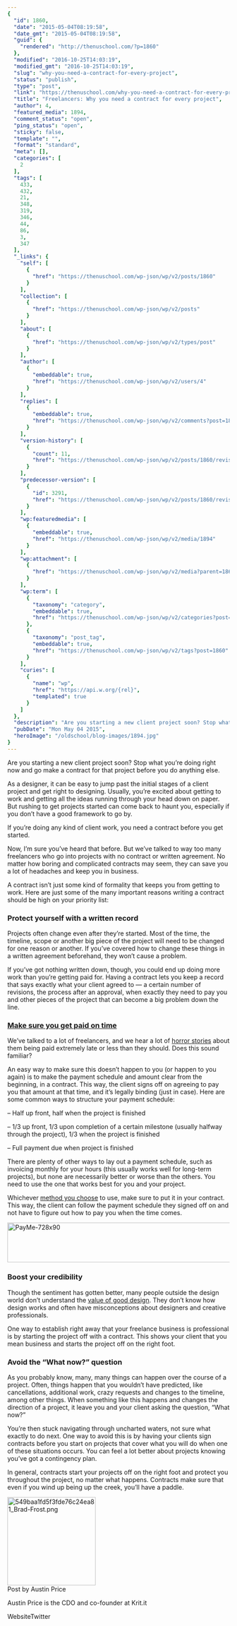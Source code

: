 ```yaml
---
{
  "id": 1860,
  "date": "2015-05-04T08:19:58",
  "date_gmt": "2015-05-04T08:19:58",
  "guid": {
    "rendered": "http://thenuschool.com/?p=1860"
  },
  "modified": "2016-10-25T14:03:19",
  "modified_gmt": "2016-10-25T14:03:19",
  "slug": "why-you-need-a-contract-for-every-project",
  "status": "publish",
  "type": "post",
  "link": "https://thenuschool.com/why-you-need-a-contract-for-every-project/",
  "title": "Freelancers: Why you need a contract for every project",
  "author": 4,
  "featured_media": 1894,
  "comment_status": "open",
  "ping_status": "open",
  "sticky": false,
  "template": "",
  "format": "standard",
  "meta": [],
  "categories": [
    2
  ],
  "tags": [
    433,
    432,
    21,
    348,
    319,
    346,
    44,
    86,
    3,
    347
  ],
  "_links": {
    "self": [
      {
        "href": "https://thenuschool.com/wp-json/wp/v2/posts/1860"
      }
    ],
    "collection": [
      {
        "href": "https://thenuschool.com/wp-json/wp/v2/posts"
      }
    ],
    "about": [
      {
        "href": "https://thenuschool.com/wp-json/wp/v2/types/post"
      }
    ],
    "author": [
      {
        "embeddable": true,
        "href": "https://thenuschool.com/wp-json/wp/v2/users/4"
      }
    ],
    "replies": [
      {
        "embeddable": true,
        "href": "https://thenuschool.com/wp-json/wp/v2/comments?post=1860"
      }
    ],
    "version-history": [
      {
        "count": 11,
        "href": "https://thenuschool.com/wp-json/wp/v2/posts/1860/revisions"
      }
    ],
    "predecessor-version": [
      {
        "id": 3291,
        "href": "https://thenuschool.com/wp-json/wp/v2/posts/1860/revisions/3291"
      }
    ],
    "wp:featuredmedia": [
      {
        "embeddable": true,
        "href": "https://thenuschool.com/wp-json/wp/v2/media/1894"
      }
    ],
    "wp:attachment": [
      {
        "href": "https://thenuschool.com/wp-json/wp/v2/media?parent=1860"
      }
    ],
    "wp:term": [
      {
        "taxonomy": "category",
        "embeddable": true,
        "href": "https://thenuschool.com/wp-json/wp/v2/categories?post=1860"
      },
      {
        "taxonomy": "post_tag",
        "embeddable": true,
        "href": "https://thenuschool.com/wp-json/wp/v2/tags?post=1860"
      }
    ],
    "curies": [
      {
        "name": "wp",
        "href": "https://api.w.org/{rel}",
        "templated": true
      }
    ]
  },
  "description": "Are you starting a new client project soon? Stop what you’re doing right now and go make a contract for that project before you do anything else. As a designer, it can be easy to jump past the initial stages of a client project and get right to designing. Usually, you’re excited about getting to [&hellip;]",
  "pubDate": "Mon May 04 2015",
  "heroImage": "/oldschool/blog-images/1894.jpg"
}
---
```


<p>Are you starting a new client project soon? Stop what you’re doing right now and go make a contract for that project before you do anything else.</p>
<p>As a designer, it can be easy to jump past the initial stages of a client project and get right to designing. Usually, you’re excited about getting to work and getting all the ideas running through your head down on paper. But rushing to get projects started can come back to haunt you, especially if you don&#8217;t have a good framework to go by.</p>
<p>If you’re doing any kind of client work, you need a contract before you get started.</p>
<p>Now, I’m sure you’ve heard that before. But we’ve talked to way too many freelancers who go into projects with no contract or written agreement. No matter how boring and complicated contracts may seem, they can save you a lot of headaches and keep you in business.</p>
<p>A contract isn’t just some kind of formality that keeps you from getting to work. Here are just some of the many important reasons writing a contract should be high on your priority list:</p>
<h3>Protect yourself with a written record</h3>
<p>Projects often change even after they’re started. Most of the time, the timeline, scope or another big piece of the project will need to be changed for one reason or another. If you’ve covered how to change these things in a written agreement beforehand, they won’t cause a problem.</p>
<p>If you’ve got nothing written down, though, you could end up doing more work than you’re getting paid for. Having a contract lets you keep a record that says exactly what your client agreed to — a certain number of revisions, the process after an approval, when exactly they need to pay you and other pieces of the project that can become a big problem down the line.</p>
<h3><a href="http://thenuschool.com/pay-me-or-else/?utm_source=thenuschoolblog&amp;utm_medium=squarebanner&amp;utm_campaign=blogpromo" target="_blank">Make sure you get paid on time</a></h3>
<p>We’ve talked to a lot of freelancers, and we hear a lot of <a href="http://thenuschool.com/client-stories-will-make-cry-laughter/" target="_blank">horror stories</a> about them being paid extremely late or less than they should. Does this sound familiar?</p>
<p>An easy way to make sure this doesn’t happen to you (or happen to you again) is to make the payment schedule and amount clear from the beginning, in a contract. This way, the client signs off on agreeing to pay you that amount at that time, and it&#8217;s legally binding (just in case). Here are some common ways to structure your payment schedule:</p>
<p>&#8211; Half up front, half when the project is finished</p>
<p>&#8211; 1/3 up front, 1/3 upon completion of a certain milestone (usually halfway through the project), 1/3 when the project is finished</p>
<p>&#8211; Full payment due when project is finished</p>
<p>There are plenty of other ways to lay out a payment schedule, such as invoicing monthly for your hours (this usually works well for long-term projects), but none are necessarily better or worse than the others. You need to use the one that works best for you and your project.</p>
<p>Whichever <a href="http://thenuschool.com/learn-bad-clients/" target="_blank">method you choose</a> to use, make sure to put it in your contract. This way, the client can follow the payment schedule they signed off on and not have to figure out how to pay you when the time comes.</p>
<p><a href="http://thenuschool.com/pay-me-or-else/?utm_source=thenuschoolblog&amp;amp;utm_medium=otherpost&amp;amp;utm_campaign=blogpromo" target="_blank"><img loading="lazy" class="alignnone size-full wp-image-1856" style="-moz-box-shadow: 0px 0px 10px 5px #000; -webkit-box-shadow: 0px 0px #000; box-shadow: 0px 0px #000; ; behavior: url('http://thenuschool.com/wp-content/plugins/roundit/pie/PIE.php'); position: relative;" src="https://d1h06o8peg3yk5.cloudfront.net/wp-content/uploads/2015/04/PayMe-728x902.png" alt="PayMe-728x90" width="728" height="90" /></a></p>
<h3>Boost your credibility</h3>
<p>Though the sentiment has gotten better, many people outside the design world don’t understand the <a href="http://thenuschool.com/the-pricing-class/" target="_blank">value of good design</a>. They don’t know how design works and often have misconceptions about designers and creative professionals.</p>
<p>One way to establish right away that your freelance business is professional is by starting the project off with a contract. This shows your client that you mean business and starts the project off on the right foot.</p>
<h3>Avoid the “What now?” question</h3>
<p>As you probably know, many, many things can happen over the course of a project. Often, things happen that you wouldn’t have predicted, like cancellations, additional work, crazy requests and changes to the timeline, among other things. When something like this happens and changes the direction of a project, it leave you and your client asking the question, “What now?”</p>
<p>You’re then stuck navigating through uncharted waters, not sure what exactly to do next. One way to avoid this is by having your clients sign contracts before you start on projects that cover what you will do when one of these situations occurs. You can feel a lot better about projects knowing you’ve got a contingency plan.</p>
<p>In general, contracts start your projects off on the right foot and protect you throughout the project, no matter what happens. Contracts make sure that even if you wind up being up the creek, you’ll have a paddle.</p>
<div></div>
<div><div class="nuyearpost"><img class="nuyeardesigner" src="https://d1h06o8peg3yk5.cloudfront.net/wp-content/uploads/2015/02/Austin-Price.jpeg" width="200" alt="549baa1fd5f3fde76c24ea81_Brad-Frost.png">
          <div class="nuyeardesignername">Post by Austin Price</div>
          <p class="postparagraphtext nuyeartext">Austin Price is the CDO and co-founder at Krit.it</p>
          <div class="nuyearlinkblock"><a target="_blank" style="text-decoration:none" class="nuyearlink" href="https://krit.it/">Website</a><a target="_blank" style="text-decoration:none" class="nuyearlink" href="https://twitter.com/austinwprice">Twitter</a>
          </div>
        </div></div>